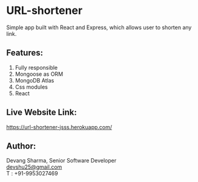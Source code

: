 # URL-shortener

Simple app built with React and Express, which allows user to shorten any link. 


## Features: 
1. Fully responsible
2. Mongoose as ORM
3. MongoDB Atlas
4. Css modules
5. React

## Live Website Link:

https://url-shortener-jsss.herokuapp.com/


## Author: 

Devang Sharma, Senior Software Developer <br>
devshu25@gmail.com <br>
T : +91-9953027469 <br>

